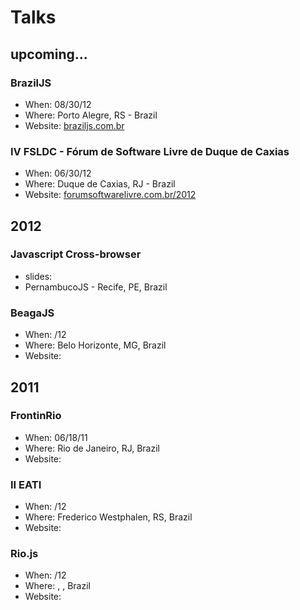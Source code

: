 # Talks

## upcoming...

### BrazilJS
<!--* Presentation title: *#*
* Presentation slides: *#* -->
* When: 08/30/12
* Where: Porto Alegre, RS - Brazil
* Website: [braziljs.com.br](http://braziljs.com.br/)

### IV FSLDC - Fórum de Software Livre de Duque de Caxias
<!--* Presentation title: Performance em Jquery Apps
* Presentation slides: [http://www.slideshare.net/davidsonfellipe/jqueryperf](http://www.slideshare.net/davidsonfellipe/jqueryperf)-->
* When: 06/30/12
* Where: Duque de Caxias, RJ - Brazil
* Website: [forumsoftwarelivre.com.br/2012](http://forumsoftwarelivre.com.br/2012/)


## 2012

### Javascript Cross-browser
* slides: []()
* PernambucoJS - Recife, PE, Brazil

### BeagaJS
<!--* Presentation title: Javascript Cross-browser
* Presentation slides: []()-->
* When: /12
* Where: Belo Horizonte, MG, Brazil
* Website: []()

## 2011

### FrontinRio
<!--* Presentation title: Canvas vs. SVG
* Presentation slides: []()-->
* When: 06/18/11
* Where: Rio de Janeiro, RJ, Brazil
* Website: []()

### II EATI
<!--* Presentation title: HTML 5 e CSS 3
* Presentation slides: [fellipe.com/slides/html5](fellipe.com/slides/html5)-->
* When: /12
* Where: Frederico Westphalen, RS, Brazil
* Website: []()

### Rio.js
<!--* Presentation title: Jquery.fn
* Presentation slides: [fellipe.com/slides/jqueryfn](fellipe.com/slides/jqueryfn)-->

* When: /12
* Where: , , Brazil
* Website: []()